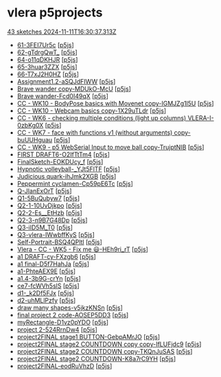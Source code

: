 # vlera p5projects
[43 sketches 2024-11-11T16:30:37.313Z](./downloads/gen/sketches_recent.md)

- [61-3FEI7Ur5c](./p5projects/61-3FEI7Ur5c) [[p5js](https://editor.p5js.org/vlera/sketches/3FEI7Ur5c)]
- [62-gTdrgQwT\_](./p5projects/62-gTdrgQwT_) [[p5js](https://editor.p5js.org/vlera/sketches/gTdrgQwT_)]
- [64-o11qDKHJR](./p5projects/64-o11qDKHJR) [[p5js](https://editor.p5js.org/vlera/sketches/o11qDKHJR)]
- [65-3huar3ZZX](./p5projects/65-3huar3ZZX) [[p5js](https://editor.p5js.org/vlera/sketches/3huar3ZZX)]
- [66-T7xJ2H0HZ](./p5projects/66-T7xJ2H0HZ) [[p5js](https://editor.p5js.org/vlera/sketches/T7xJ2H0HZ)]
- [Assignment1.2-aSQJdFIWW](./p5projects/Assignment1.2-aSQJdFIWW) [[p5js](https://editor.p5js.org/vlera/sketches/aSQJdFIWW)]
- [Brave wander copy-MDUkO-McU](./p5projects/Brave%20wander%20copy-MDUkO-McU) [[p5js](https://editor.p5js.org/vlera/sketches/MDUkO-McU)]
- [Brave wander-Fcd0I49qX](./p5projects/Brave%20wander-Fcd0I49qX) [[p5js](https://editor.p5js.org/vlera/sketches/Fcd0I49qX)]
- [CC - WK10 - BodyPose basics with Movenet copy-IGMJZg1l5U](./p5projects/CC%20-%20WK10%20-%20BodyPose%20basics%20with%20Movenet%20copy-IGMJZg1l5U) [[p5js](https://editor.p5js.org/vlera/sketches/GMJZg1l5U)]
- [CC - WK10 - Webcam basics copy-1X29uTLdr](./p5projects/CC%20-%20WK10%20-%20Webcam%20basics%20copy-1X29uTLdr) [[p5js](https://editor.p5js.org/vlera/sketches/1X29uTLdr)]
- [CC - WK6 - checking multiple conditions (light up columns) VLERA-I-0zbKg0X](./p5projects/CC%20-%20WK6%20-%20checking%20multiple%20conditions%20(light%20up%20columns)%20VLERA-I-0zbKg0X) [[p5js](https://editor.p5js.org/vlera/sketches/I-0zbKg0X)]
- [CC - WK7 - face with functions v1 (without arguments) copy-buUUHguau](./p5projects/CC%20-%20WK7%20-%20face%20with%20functions%20v1%20(without%20arguments)%20copy-buUUHguau) [[p5js](https://editor.p5js.org/vlera/sketches/buUUHguau)]
- [CC - WK9 - p5 WebSerial Input to move ball copy-TrujptNIB](./p5projects/CC%20-%20WK9%20-%20p5%20WebSerial%20Input%20to%20move%20ball%20copy-TrujptNIB) [[p5js](https://editor.p5js.org/vlera/sketches/TrujptNIB)]
- [FIRST DRAFT6-O2IfTtTm4](./p5projects/FIRST%20DRAFT6-O2IfTtTm4) [[p5js](https://editor.p5js.org/vlera/sketches/O2IfTtTm4)]
- [FinalSketch-EOKDUcy\_f](./p5projects/FinalSketch-EOKDUcy_f) [[p5js](https://editor.p5js.org/vlera/sketches/EOKDUcy_f)]
- [Hypnotic volleyball-\_YJt5FlTF](./p5projects/Hypnotic%20volleyball-_YJt5FlTF) [[p5js](https://editor.p5js.org/vlera/sketches/_YJt5FlTF)]
- [Judicious quark-ihJmk2XGB](./p5projects/Judicious%20quark-ihJmk2XGB) [[p5js](https://editor.p5js.org/vlera/sketches/ihJmk2XGB)]
- [Peppermint cyclamen-Cp59pE6Tc](./p5projects/Peppermint%20cyclamen-Cp59pE6Tc) [[p5js](https://editor.p5js.org/vlera/sketches/Cp59pE6Tc)]
- [Q-JIanExOrT](./p5projects/Q-JIanExOrT) [[p5js](https://editor.p5js.org/vlera/sketches/JIanExOrT)]
- [Q1-5BuQubyw7](./p5projects/Q1-5BuQubyw7) [[p5js](https://editor.p5js.org/vlera/sketches/5BuQubyw7)]
- [Q2-1-10UvDjkpo](./p5projects/Q2-1-10UvDjkpo) [[p5js](https://editor.p5js.org/vlera/sketches/10UvDjkpo)]
- [Q2-2-Es\_\_EtHzb](./p5projects/Q2-2-Es__EtHzb) [[p5js](https://editor.p5js.org/vlera/sketches/Es__EtHzb)]
- [Q2-3-n9B7G48Dp](./p5projects/Q2-3-n9B7G48Dp) [[p5js](https://editor.p5js.org/vlera/sketches/n9B7G48Dp)]
- [Q3-iID5M\_T0](./p5projects/Q3-iID5M_T0) [[p5js](https://editor.p5js.org/vlera/sketches/-iID5M_T0)]
- [Q3-vlera-IWwbffKyS](./p5projects/Q3-vlera-IWwbffKyS) [[p5js](https://editor.p5js.org/vlera/sketches/IWwbffKyS)]
- [Self-Portrait-BSQ4QPltl](./p5projects/Self-Portrait-BSQ4QPltl) [[p5js](https://editor.p5js.org/vlera/sketches/BSQ4QPltl)]
- [Vlera - CC - WK5 - Fix me 😃-HEh9ri\_rT](./p5projects/Vlera%20-%20CC%20-%20WK5%20-%20Fix%20me%20%F0%9F%98%83-HEh9ri_rT) [[p5js](https://editor.p5js.org/vlera/sketches/HEh9ri_rT)]
- [a1 DRAFT-cy-FXzgb6](./p5projects/a1%20DRAFT-cy-FXzgb6) [[p5js](https://editor.p5js.org/vlera/sketches/cy-FXzgb6)]
- [a1 final-D5f7HahJa](./p5projects/a1%20final-D5f7HahJa) [[p5js](https://editor.p5js.org/vlera/sketches/D5f7HahJa)]
- [a1-PhteAEX9E](./p5projects/a1-PhteAEX9E) [[p5js](https://editor.p5js.org/vlera/sketches/PhteAEX9E)]
- [a1.4-3b9G-crYn](./p5projects/a1.4-3b9G-crYn) [[p5js](https://editor.p5js.org/vlera/sketches/3b9G-crYn)]
- [ce7-fcWVh5slS](./p5projects/ce7-fcWVh5slS) [[p5js](https://editor.p5js.org/vlera/sketches/fcWVh5slS)]
- [d1-\_k2Df5FJx](./p5projects/d1-_k2Df5FJx) [[p5js](https://editor.p5js.org/vlera/sketches/_k2Df5FJx)]
- [d2-uhMLlPzfy](./p5projects/d2-uhMLlPzfy) [[p5js](https://editor.p5js.org/vlera/sketches/uhMLlPzfy)]
- [draw many shapes-v5jkzKNSn](./p5projects/draw%20many%20shapes-v5jkzKNSn) [[p5js](https://editor.p5js.org/vlera/sketches/v5jkzKNSn)]
- [final project 2 code-AOSEP5DD3](./p5projects/final%20project%202%20code-AOSEP5DD3) [[p5js](https://editor.p5js.org/vlera/sketches/AOSEP5DD3)]
- [myRectangle-D1vz0pYDO](./p5projects/myRectangle-D1vz0pYDO) [[p5js](https://editor.p5js.org/vlera/sketches/D1vz0pYDO)]
- [project 2-524RrnDw4](./p5projects/project%202-524RrnDw4) [[p5js](https://editor.p5js.org/vlera/sketches/524RrnDw4)]
- [project2FINAL stage1 BUTTON-GebpAMrJO](./p5projects/project2FINAL%20stage1%20BUTTON-GebpAMrJO) [[p5js](https://editor.p5js.org/vlera/sketches/GebpAMrJO)]
- [project2FINAL stage2 COUNTDOWN copy copy-IfLUFjdc9](./p5projects/project2FINAL%20stage2%20COUNTDOWN%20copy%20copy-IfLUFjdc9) [[p5js](https://editor.p5js.org/vlera/sketches/IfLUFjdc9)]
- [project2FINAL stage2 COUNTDOWN copy-TKQnJuSAS](./p5projects/project2FINAL%20stage2%20COUNTDOWN%20copy-TKQnJuSAS) [[p5js](https://editor.p5js.org/vlera/sketches/TKQnJuSAS)]
- [project2FINAL stage2 COUNTDOWN-K8a7rC9YH](./p5projects/project2FINAL%20stage2%20COUNTDOWN-K8a7rC9YH) [[p5js](https://editor.p5js.org/vlera/sketches/K8a7rC9YH)]
- [project2FINAL-eodRuVhzD](./p5projects/project2FINAL-eodRuVhzD) [[p5js](https://editor.p5js.org/vlera/sketches/eodRuVhzD)]